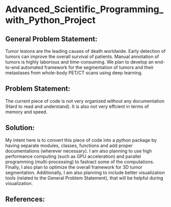 # Advanced_Scientific_Programming_with_Python_Project

## General Problem Statement:

Tumor lesions are the leading causes of death worldwide. Early detection of tumors can improve the overall survival of patients. Manual annotation of tumors is highly laborious and time-consuming. We plan to develop an end-to-end automated framework for the segmentation of tumors and their metastases from whole-body PET/CT scans using deep learning.

## Problem Statement:

The current piece of code is not very organized without any documentation (Hard to read and understand). It is also not very effcient in terms of memory and speed.

## Solution:

My intent here is to convert this piece of code into a python package by having separate modules, classes, functions and add proper documentations (wherever necessary). I am also planning to use high performance computing (such as GPU acceleration) and parallel programming (multi-processing) to fastract some of the computations. Finally, I also plan to optimize the overall framework for 3D tumor segmentation. Additionally, I am also planning to include better visualization tools (related to the General Problem Statement), that will be helpful during visualization.

## References:
